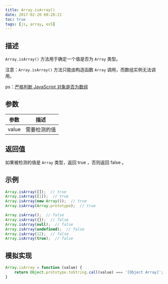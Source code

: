 ```yaml
---
title: Array.isArray()
date: 2017-02-20 00:28:21
toc: true
tags: [js, array, es5]
---
```


## 描述

`Array.isArray()` 方法用于确定一个值是否为 `Array` 类型。

注意：`Array.isArray()` 方法只能由构造函数 `Array` 调用，而数组实例无法调用。

ps：[严格判断 JavaScript 对象是否为数组](http://web.mit.edu/jwalden/www/isArray.html)

## 参数

参数 | 描述
--- | ---
value | 需要检测的值 

## 返回值

如果被检测的值是 `Array` 类型，返回 true ，否则返回 false 。

## 示例


```js
Array.isArray([]);  // true
Array.isArray([1]);  // true
Array.isArray(new Array());  // true
Array.isArray(Array.prototype);  // true

Array.isArray();  // false 
Array.isArray({});  // false 
Array.isArray(null);  // false 
Array.isArray(undefined);  // false 
Array.isArray(12);  // false 
Array.isArray(true);  // false 

```

## 模拟实现

```js
Array.isArray = function (value) {
    return Object.prototype.toString.call(value) === '[Object Array]';
}
```

